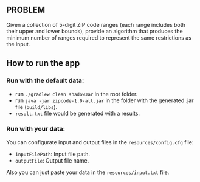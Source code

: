 ## PROBLEM
  Given a collection of 5-digit ZIP code ranges (each range includes both their upper and lower bounds), provide an algorithm that 
  produces the minimum number of ranges required to represent the same restrictions as the input.
  
## How to run the app
### Run with the default data:
  - run <code>./gradlew clean shadowJar</code> in the root folder.
  - run <code>java -jar zipcode-1.0-all.jar</code> in the folder with the generated .jar file (`build/libs`).
  - `result.txt` file would be generated with a results.
  
### Run with your data:
You can configurate input and output files in the `resources/config.cfg` file:
- `inputFilePath`: Input file path.
- `outputFile`: Output file name.

Also you can just paste your data in the `resources/input.txt` file.
  
